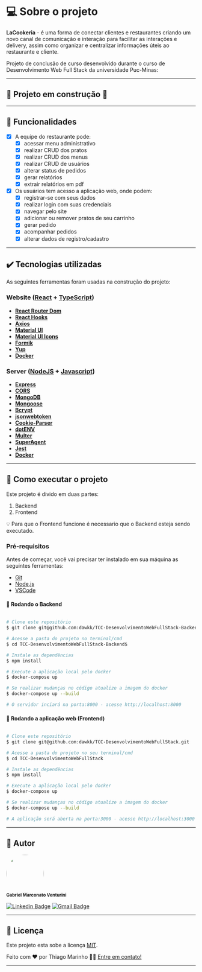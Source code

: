 # 💻 Sobre o projeto

 **LaCookeria** - é uma forma de conectar clientes e restaurantes criando um novo canal de comunicação e interação para facilitar as interações e delivery, assim como organizar e centralizar informações úteis ao restaurante e cliente.

Projeto de conclusão de curso desenvolvido durante o curso de Desenvolvimento Web Full Stack da universidade Puc-Minas:

---

## 🚧  Projeto em construção 🚧

---

## 🔨 Funcionalidades

- [x] A equipe do restaurante pode:
  - [x] acessar menu administrativo
  - [x] realizar CRUD dos pratos
  - [x] realizar CRUD dos menus
  - [x] realizar CRUD de usuários
  - [x] alterar status de pedidos
  - [x] gerar relatórios
  - [x] extrair relatórios em pdf

- [x] Os usuários tem acesso a aplicação web, onde podem:
  - [x] registrar-se com seus dados
  - [x] realizar login com suas credenciais
  - [x] navegar pelo site
  - [x] adicionar ou remover pratos de seu carrinho
  - [x] gerar pedido
  - [x] acompanhar pedidos
  - [x] alterar dados de registro/cadastro

---

## ✔️ Tecnologias utilizadas

As seguintes ferramentas foram usadas na construção do projeto:

### **Website**  ([React](https://reactjs.org/)  +  [TypeScript](https://www.typescriptlang.org/))

- **[React Router Dom](https://github.com/ReactTraining/react-router/tree/master/packages/react-router-dom)**
- **[React Hooks](https://legacy.reactjs.org/docs/hooks-intro.html)**
- **[Axios](https://github.com/axios/axios)**
- **[Material UI](https://mui.com/)**
- **[Material UI Icons](https://mui.com/material-ui/material-icons/)**
- **[Formik](https://formik.org/)**
- **[Yup](https://github.com/jquense/yup)**
- **[Docker](https://www.docker.com/)**

### **Server**  ([NodeJS](https://nodejs.org/en/)  +  [Javascript](https://www.javascript.com/))

- **[Express](https://expressjs.com/)**
- **[CORS](https://expressjs.com/en/resources/middleware/cors.html)**
- **[MongoDB](https://www.mongodb.com/)**
- **[Mongoose](https://mongoosejs.com/)**
- **[Bcrypt](https://github.com/kelektiv/node.bcrypt.js)**
- **[jsonwebtoken](https://jwt.io/)**
- **[Cookie-Parser](https://github.com/expressjs/cookie-parser)**
- **[dotENV](https://github.com/motdotla/dotenv)**
- **[Multer](https://github.com/expressjs/multer)**
- **[SuperAgent](https://github.com/ladjs/superagent)**
- **[Jest](https://jestjs.io/pt-BR/)**
- **[Docker](https://www.docker.com/)**
  
---

## 🚀 Como executar o projeto

Este projeto é divido em duas partes:

1. Backend
2. Frontend

💡 Para que o Frontend funcione é necessario que o Backend esteja sendo executado.

### Pré-requisitos

Antes de começar, você vai precisar ter instalado em sua máquina as seguintes ferramentas:

- [Git](https://git-scm.com)
- [Node.js](https://nodejs.org/en/)
- [VSCode](https://code.visualstudio.com/)

#### 🎲 Rodando o Backend

```bash

# Clone este repositório
$ git clone git@github.com:dawkk/TCC-DesenvolvimentoWebFullStack-Backend.git

# Acesse a pasta do projeto no terminal/cmd
$ cd TCC-DesenvolvimentoWebFullStack-Backend$ 

# Instale as dependências
$ npm install

# Execute a aplicação local pelo docker
$ docker-compose up      

# Se realizar mudanças no código atualize a imagem do docker
$ docker-compose up --build

# O servidor inciará na porta:8000 - acesse http://localhost:8000 

```

#### 🧭 Rodando a aplicação web (Frontend)

```bash

# Clone este repositório
$ git clone git@github.com:dawkk/TCC-DesenvolvimentoWebFullStack.git

# Acesse a pasta do projeto no seu terminal/cmd
$ cd TCC-DesenvolvimentoWebFullStack

# Instale as dependências
$ npm install

# Execute a aplicação local pelo docker
$ docker-compose up      

# Se realizar mudanças no código atualize a imagem do docker
$ docker-compose up --build

# A aplicação será aberta na porta:3000 - acesse http://localhost:3000

```

---

## 🦸 Autor

 <img style="border-radius: 50%;" src="https://avatars.githubusercontent.com/u/89469714?s=400&u=fde508fe0cdc43c8866cf439b64d70196a98a2dd&v=4" width="100px;" alt=""/>
 <br />
 <sub><b>Gabriel Marconato Venturini</b></sub>

 [![Linkedin Badge](https://img.shields.io/badge/-Gabriel-blue?style=flat-square&logo=Linkedin&logoColor=white&link=https://www.linkedin.com/in/gmarconato/)](https://www.linkedin.com/in/gmarconato/)
[![Gmail Badge](https://img.shields.io/badge/-gabriel.marconato@hotmail.com-c14438?style=flat-square&logo=Gmail&logoColor=white&link=mailto:gabriel.marconato@hotmail.com)](mailto:gabriel.marconato@hotmail.com)

---

## 📝 Licença

Este projeto esta sobe a licença [MIT](./LICENSE).

Feito com ❤️ por Thiago Marinho 👋🏽 [Entre em contato!](https://www.linkedin.com/in/gmarconato/)

---
